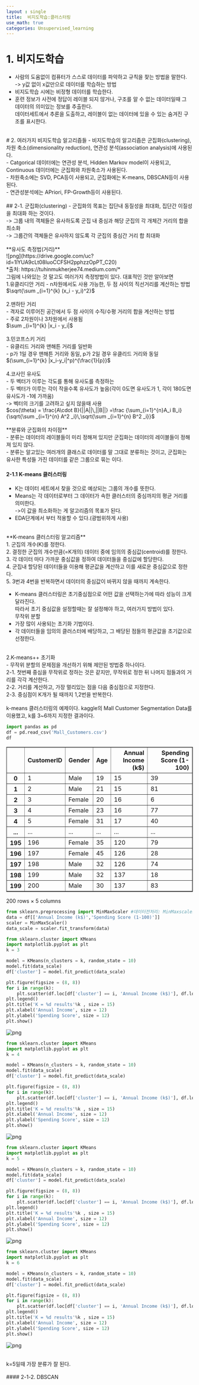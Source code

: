 ```yaml
---
layout : single
title:  비지도학습:클러스터링
use_math: true
categories: Unsupervised_learning
---
```

# 1. 비지도학습
- 사람의 도움없이 컴퓨터가 스스로 데이터를 파악하고 규칙을 찾는 방법을 말한다.<br>
-> y값 없이 x값만으로 데이터를 학습하는 방법<br>
- 비지도학습 시에는 비정형 데이터를 학습한다.<br>
- 훈련 정보가 사전에 정답이 레이블 되지 않거나, 구조를 알 수 없는 데이터일때 그 데이터의 의미있는 정보를 추출한다.<br>
데이터세트에서 추론을 도출하고, 레이블이 없는 데이터에 있을 수 있는 숨겨진 구조를 표시한다.<br>
<br>
# 2. 여러가지 비지도학습 알고리즘들
- 비지도학습의 알고리즘은 군집화(clustering), 차원 축소(dimensionality reduction), 연관성 분석(association analysis)에 사용된다.<br>
- Catgorical 데이터에는 연관성 분석, Hidden Markov model이 사용되고, Continuous 데이터에는 군집화와 차원축소가 사용된다.<br>
- 차원축소에는 SVD, PCA등이 사용되고, 군집화에는 K-means, DBSCAN등이 사용된다.<br>
- 연관성분석에는 APriori, FP-Growth등이 사용된다.<br>
<br>
## 2-1. 군집화(clustering)
- 군집화의 목표는 집단내 동질성을 최대화, 집단간 이질성을 최대화 하는 것이다.<br>
-> 그룹 내의 객체들은 유사하도록 군집 내 중심과 해당 군집의 각 개체간 거리의 합을 최소화<br>
-> 그룹간의 객체들은 유사하지 않도록 각 군집의 중심간 거리 합 최대화<br>
<br>
**유사도 측정법(거리)**<br>
![png](https://drive.google.com/uc?id=1lYUA9cLt08luoCCFSH2pphzzOpPT_C20) <br>
*출처: https://tuhinmukherjee74.medium.com/*<br>
그림에 나와있는 것 말고도 여러가지 측정방법이 있다. 대표적인 것만 알아보면<br>
1.유클리디안 거리
- n차원에서도 사용 가능한, 두 점 사이의 직선거리를 계산하는 방법<br>
$\sqrt{\sum _{i=1}^{k} (x_i - y_i)^2}$<br>
<br>
2.맨하탄 거리<br>
- 격자로 이루어진 공간에서 두 점 사이의 수직/수평 거리의 합을 계산하는 방법<br>
- 주로 2차원이나 3차원에서 사용됨<br>
$\sum _{i=1}^{k} |x_i - y_i|$<br>
<br>
3.민코프스키 거리<br>
- 유클리드 거리와 맨해튼 거리를 일반화<br>
- p가 1일 경우 맨해튼 거리와 동일, p가 2일 경우 유클리드 거리와 동일<br>
$(\sum_{i=1}^{k} |x_i-y_i|^p)^{\frac{1}{p}}$<br>
<br>
4.코사인 유사도<br>
- 두 벡터가 이루는 각도를 통해 유사도를 측정하는 <br>
- 두 벡터가 이루는 각이 작을수록 유사도가 높음(각이 0도면 유사도가 1, 각이 180도면 유사도가 -1에 가까움)<br>
-> 벡터의 크기를 고려하고 싶지 않을때 사용<br>
$cos(\theta) = \frac{A\cdot B}{||A||\,||B||} =\frac {\sum_{i=1}^{n}A_i B_i}{\sqrt{\sum _{i=1}^{n} A^2 _i}\,\sqrt{\sum _{i=1}^{n} B^2 _i}}$<br>
<br>
**분류와 군집화의 차이점**<br>
- 분류는 데이터의 레이블들이 미리 정해져 있지만 군집화는 데이터의 레이블들이 정해져 있지 않다.<br>
- 분류는 알고있는 여러개의 클래스로 데이터를 말 그대로 분류하는 것이고, 군집화는 유사한 특성들 가진 데이터를 같은 그룹으로 묶는 이다.<br>

#### 2-1.1 K-means 클러스터링
- K는 데이터 세트에서 찾을 것으로 예상되는 그룹의 개수를 뜻한다.<br>
- Means는 각 데이터로부터 그 데이터가 속한 클러스터의 중심까지의 평균 거리를 의미한다.<br>
->이 값을 최소화하는 게 알고리즘의 목표가 된다.<br>
- EDA단계에서 부터 적용할 수 있다.(광범위하게 사용)<br>
<br>
**K-means 클러스터링 알고리즘** <br>
1. 군집의 개수(K)를 정한다.<br>
2. 결정한 군집의 개수만큼(=K개의) 데이터 중에 임의의 중심값(centroid)를 정한다.<br>
3. 각 데이터 마다 가까운 중심값을 정하여 데이터들을 중심값에 할당한다.<br>
4. 군집내 할당된 데이터들을 이용해 평균값을 계산하고 이를 새로운 중심값으로 정한다.<br>
5. 3번과 4번을 반복하면서 데이터의 중심값이 바뀌지 않을 때까지 계속한다.<br>

- K-means 클러스터링은 초기중심점으로 어떤 값을 선택하는가에 따라 성능이 크게 달라진다.<br>
따라서 초기 중심값을 설정할때는 잘 설정해야 하고, 여러가지 방법이 있다.<br>
무작위 분할<br>
- 가장 많이 사용되는 초기화 기법이다.<br>
- 각 데이터들을 임의의 클러스터에 배당하고, 그 배당된 점들의 평균값을 초기값으로 선정한다.<br>
<br>
2.K-means++ 초기화<br>
- 무작위 분할의 문제점을 개선하기 위해 제안된 방법중 하나이다.<br>
2-1. 첫번째 중심을 무작위로 정하는 것은 같지만, 무작위로 정한 뒤 나머지 점들과의 거리를 각각 계산한다.<br>
2-2. 거리를 계산하고, 가장 멀리있는 점을 다음 중심점으로 지정한다.<br>
2-3. 중심점이 K개가 될 때까지 1,2번을 반복한다.<br>
<br>
k-means 클러스터링의 예제이다.
kaggle의 Mall Customer Segmentation Data를 이용했고, k를 3~6까지 지정한 결과이다.<br>

```python
import pandas as pd
df = pd.read_csv('Mall_Customers.csv')
df
```




<div>
<style scoped>
    .dataframe tbody tr th:only-of-type {
        vertical-align: middle;
    }

    .dataframe tbody tr th {
        vertical-align: top;
    }

    .dataframe thead th {
        text-align: right;
    }
</style>
<table border="1" class="dataframe">
  <thead>
    <tr style="text-align: right;">
      <th></th>
      <th>CustomerID</th>
      <th>Gender</th>
      <th>Age</th>
      <th>Annual Income (k$)</th>
      <th>Spending Score (1-100)</th>
    </tr>
  </thead>
  <tbody>
    <tr>
      <th>0</th>
      <td>1</td>
      <td>Male</td>
      <td>19</td>
      <td>15</td>
      <td>39</td>
    </tr>
    <tr>
      <th>1</th>
      <td>2</td>
      <td>Male</td>
      <td>21</td>
      <td>15</td>
      <td>81</td>
    </tr>
    <tr>
      <th>2</th>
      <td>3</td>
      <td>Female</td>
      <td>20</td>
      <td>16</td>
      <td>6</td>
    </tr>
    <tr>
      <th>3</th>
      <td>4</td>
      <td>Female</td>
      <td>23</td>
      <td>16</td>
      <td>77</td>
    </tr>
    <tr>
      <th>4</th>
      <td>5</td>
      <td>Female</td>
      <td>31</td>
      <td>17</td>
      <td>40</td>
    </tr>
    <tr>
      <th>...</th>
      <td>...</td>
      <td>...</td>
      <td>...</td>
      <td>...</td>
      <td>...</td>
    </tr>
    <tr>
      <th>195</th>
      <td>196</td>
      <td>Female</td>
      <td>35</td>
      <td>120</td>
      <td>79</td>
    </tr>
    <tr>
      <th>196</th>
      <td>197</td>
      <td>Female</td>
      <td>45</td>
      <td>126</td>
      <td>28</td>
    </tr>
    <tr>
      <th>197</th>
      <td>198</td>
      <td>Male</td>
      <td>32</td>
      <td>126</td>
      <td>74</td>
    </tr>
    <tr>
      <th>198</th>
      <td>199</td>
      <td>Male</td>
      <td>32</td>
      <td>137</td>
      <td>18</td>
    </tr>
    <tr>
      <th>199</th>
      <td>200</td>
      <td>Male</td>
      <td>30</td>
      <td>137</td>
      <td>83</td>
    </tr>
  </tbody>
</table>
<p>200 rows × 5 columns</p>
</div>




```python
from sklearn.preprocessing import MinMaxScaler #데이터전처리: MinMaxscaler사용
data = df[['Annual Income (k$)','Spending Score (1-100)']]
scaler = MinMaxScaler()
data_scale = scaler.fit_transform(data)
```


```python
from sklearn.cluster import KMeans
import matplotlib.pyplot as plt
k = 3

model = KMeans(n_clusters = k, random_state = 10)
model.fit(data_scale)
df['cluster'] = model.fit_predict(data_scale)

plt.figure(figsize = (8, 8))
for i in range(k):
    plt.scatter(df.loc[df['cluster'] == i, 'Annual Income (k$)'], df.loc[df['cluster'] == i, 'Spending Score (1-100)'], label = 'cluster ' + str(i))
plt.legend()
plt.title('K = %d results'%k , size = 15)
plt.xlabel('Annual Income', size = 12)
plt.ylabel('Spending Score', size = 12)
plt.show()
```
    
![png](https://drive.google.com/uc?id=1Uw838s2hdns7O4Fg_Fx69-znZ41bQqPN)
    



```python
from sklearn.cluster import KMeans
import matplotlib.pyplot as plt
k = 4

model = KMeans(n_clusters = k, random_state = 10)
model.fit(data_scale)
df['cluster'] = model.fit_predict(data_scale)

plt.figure(figsize = (8, 8))
for i in range(k):
    plt.scatter(df.loc[df['cluster'] == i, 'Annual Income (k$)'], df.loc[df['cluster'] == i, 'Spending Score (1-100)'], label = 'cluster ' + str(i))
plt.legend()
plt.title('K = %d results'%k , size = 15)
plt.xlabel('Annual Income', size = 12)
plt.ylabel('Spending Score', size = 12)
plt.show()
```


    
![png](https://drive.google.com/uc?id=1Ku9-dlmXVwiEtD8HJVw9KL6WFALvNao9)
    



```python
from sklearn.cluster import KMeans
import matplotlib.pyplot as plt
k = 5

model = KMeans(n_clusters = k, random_state = 10)
model.fit(data_scale)
df['cluster'] = model.fit_predict(data_scale)

plt.figure(figsize = (8, 8))
for i in range(k):
    plt.scatter(df.loc[df['cluster'] == i, 'Annual Income (k$)'], df.loc[df['cluster'] == i, 'Spending Score (1-100)'], label = 'cluster ' + str(i))
plt.legend()
plt.title('K = %d results'%k , size = 15)
plt.xlabel('Annual Income', size = 12)
plt.ylabel('Spending Score', size = 12)
plt.show()
```


![png](https://drive.google.com/uc?id=1ESwoTqdFNj297ID6blkumcAQvq8KQGxN)
    



```python
from sklearn.cluster import KMeans
import matplotlib.pyplot as plt
k = 6

model = KMeans(n_clusters = k, random_state = 10)
model.fit(data_scale)
df['cluster'] = model.fit_predict(data_scale)

plt.figure(figsize = (8, 8))
for i in range(k):
    plt.scatter(df.loc[df['cluster'] == i, 'Annual Income (k$)'], df.loc[df['cluster'] == i, 'Spending Score (1-100)'], label = 'cluster ' + str(i))
plt.legend()
plt.title('K = %d results'%k , size = 15)
plt.xlabel('Annual Income', size = 12)
plt.ylabel('Spending Score', size = 12)
plt.show()
```

  
![png](https://drive.google.com/uc?id=1v7e5UZCpR1AWG0lFgpbIgr5eDt6FmLlK)
    

<br>
k=5일때 가장 분류가 잘 된다.
<br>
<br>
#### 2-1-2. DBSCAN

